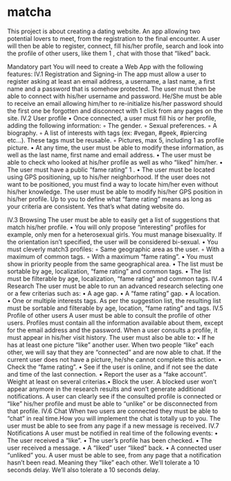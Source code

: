 # matcha
This project is about creating a dating website. An app allowing two potential lovers to meet, from the registration to the final encounter. A user will then be able to register, connect, fill his/her profile, search and look into the profile of other users, like them 1 , chat with those that “liked” back.

Mandatory part 
You will need to create a Web App with the following features: 
IV.1 Registration and Signing-in 
The app must allow a user to register asking at least an email address, a username, a last name, a first name and a password that is somehow protected. 
The user must then be able to connect with his/her username and password. He/She must be able to receive an email allowing him/her to re-initialize his/her password should the first one be forgotten and disconnect with 1 click from any pages on the site. 
IV.2 User profile 
• Once connected, a user must fill his or her profile, adding the following information: 
◦ The gender. 
◦ Sexual preferences. 
◦ A biography. 
◦ A list of interests with tags (ex: #vegan, #geek, #piercing etc...). 
These tags must be reusable. 
◦ Pictures, max 5, including 1 as profile picture. 
• At any time, the user must be able to modify these information, as well as the last name, first name and email address. 
• The user must be able to check who looked at his/her profile as well as who “liked” him/her. 
• The user must have a public “fame rating” 1 . 
• The user must be located using GPS positioning, up to his/her neighborhood. If the user does not want to be positioned, you must find a way to locate him/her even without his/her knowledge.
The user must be able to modify his/her GPS position in his/her profile. 
Up to you to define what “fame rating” means as long as your criteria are consistent. Yes that’s what dating website do.
 
IV.3 Browsing 
The user must be able to easily get a list of suggestions that match his/her profile. 
• You will only propose “interesting” profiles for example, only men for a heterosexual girls. You must manage bisexuality. If the orientation isn’t specified, the user will be considered bi-sexual. 
• You must cleverly match3 profiles: 
◦ Same geographic area as the user. 
◦ With a maximum of common tags. 
◦ With a maximum “fame rating”. 
• You must show in priority people from the same geographical area. 
• The list must be sortable by age, localization, “fame rating” and common tags. 
• The list must be filterable by age, localization, “fame rating” and common tags. 
IV.4 Research 
The user must be able to run an advanced research selecting one or a few criterias such as: 
• A age gap. 
• A “fame rating” gap. 
• A location. 
• One or multiple interests tags. As per the suggestion list, the resulting list must be sortable and filterable by age, location, “fame rating” and tags. 
IV.5 Profile of other users 
A user must be able to consult the profile of other users. Profiles must contain all the information available about them, except for the email address and the password. When a user consults a profile, it must appear in his/her visit history. The user must also be able to: 
• If he has at least one picture “like” another user. When two people “like” each other, we will say that they are “connected” and are now able to chat. If the current user does not have a picture, he/she cannot complete this action. 
• Check the “fame rating”. 
• See if the user is online, and if not see the date and time of the last connection. 
• Report the user as a “fake account”. Weight at least on several criterias.• Block the user. A blocked user won’t appear anymore in the research results and won’t generate additional notifications. A user can clearly see if the consulted profile is connected or “like” his/her profile and must be able to “unlike” or be disconnected from that profile. 
IV.6 Chat 
When two users are connected they must be able to “chat” in real time.How you will implement the chat is totally up to you. The user must be able to see from any page if a new message is received. 
IV.7 Notifications 
A user must be notified in real time of the following events: 
• The user received a “like”. 
• The user’s profile has been checked. 
• The user received a message. 
• A “liked” user “liked” back. 
• A connected user “unliked” you. A user must be able to see, from any page that a notification hasn’t been read. Meaning they “like” each other. We’ll tolerate a 10 seconds delay. We’ll also tolerate a 10 seconds delay.

